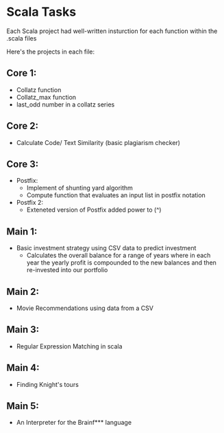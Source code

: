 # Scala Tasks 

Each Scala project had well-written insturction for each function within the .scala files

Here's the projects in each file:

## Core 1:
- Collatz function 
- Collatz_max function
- last_odd number in a collatz series

## Core 2:
- Calculate Code/ Text Similarity (basic plagiarism checker)

## Core 3:
- Postfix:
  - Implement of shunting yard algorithm
  - Compute function that evaluates an input list in postfix notation
- Postfix 2:
  - Exteneted version of Postfix added power to (^)

## Main 1:
- Basic investment strategy using CSV data to predict investment
  - Calculates the overall balance for a range of years where in each year the yearly profit is compounded to the new balances and then re-invested into our portfolio

## Main 2:
- Movie Recommendations using data from a CSV

## Main 3:
- Regular Expression Matching in scala

## Main 4:
- Finding Knight's tours 

## Main 5:
- An Interpreter for the Brainf*** language
    
